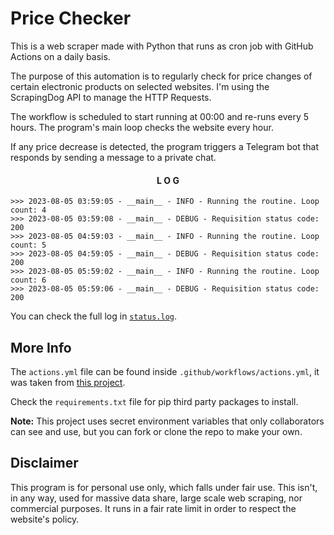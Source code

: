 # Price Checker
This is a web scraper made with Python that runs as cron job with GitHub Actions on a daily basis.

The purpose of this automation is to regularly check for price changes of certain electronic products on selected websites. I'm using the ScrapingDog API to manage the HTTP Requests.

The workflow is scheduled to start running at 00:00 and re-runs every 5 hours. The program's main loop checks the website every hour.

If any price decrease is detected, the program triggers a Telegram bot that responds by sending a message to a private chat.

<div align="center" >

#### L O G

</div>

```
>>> 2023-08-05 03:59:05 - __main__ - INFO - Running the routine. Loop count: 4
>>> 2023-08-05 03:59:08 - __main__ - DEBUG - Requisition status code: 200
>>> 2023-08-05 04:59:03 - __main__ - INFO - Running the routine. Loop count: 5
>>> 2023-08-05 04:59:05 - __main__ - DEBUG - Requisition status code: 200
>>> 2023-08-05 05:59:02 - __main__ - INFO - Running the routine. Loop count: 6
>>> 2023-08-05 05:59:06 - __main__ - DEBUG - Requisition status code: 200
```

You can check the full log in [`status.log`](./status.log).

## More Info

The `actions.yml` file can be found inside `.github/workflows/actions.yml`, it was taken from [this project](https://github.com/patrickloeber/python-github-action-template).

Check the `requirements.txt` file for pip third party packages to install.

<strong>Note:</strong> This project uses secret environment variables that only collaborators can see and use, but you can fork or clone the repo to make your own. 

## Disclaimer
This program is for personal use only, which falls under fair use. This isn't, in any way, used for massive data share, large scale web scraping, nor commercial purposes. It runs in a fair rate limit in order to respect the website's policy.